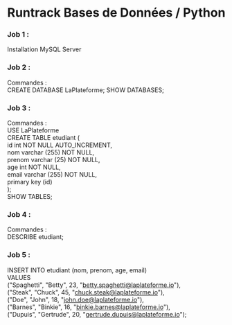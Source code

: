 # Runtrack Bases de Données / Python

### Job 1 :  
Installation MySQL Server  
  
### Job 2 :  
Commandes :  
CREATE DATABASE LaPlateforme; 
SHOW DATABASES;  
  
### Job 3 :  
Commandes :  
USE LaPlateforme  
CREATE TABLE etudiant (  
id int NOT NULL AUTO_INCREMENT,  
nom varchar (255) NOT NULL,  
prenom varchar (25) NOT NULL,  
age int NOT NULL,  
email varchar (255) NOT NULL,  
primary key (id)  
);  
SHOW TABLES;  
  
### Job 4 :  
Commandes :  
DESCRIBE etudiant;  
  
### Job 5 :  
INSERT INTO etudiant (nom, prenom, age, email)  
VALUES  
("Spaghetti", "Betty", 23, "betty.spaghetti@laplateforme.io"),  
("Steak", "Chuck", 45, "chuck.steak@laplateforme.io"),  
("Doe", "John", 18, "john.doe@laplateforme.io"),  
("Barnes", "Binkie", 16, "binkie.barnes@laplateforme.io"),  
("Dupuis", "Gertrude", 20, "gertrude.dupuis@laplateforme.io");  
